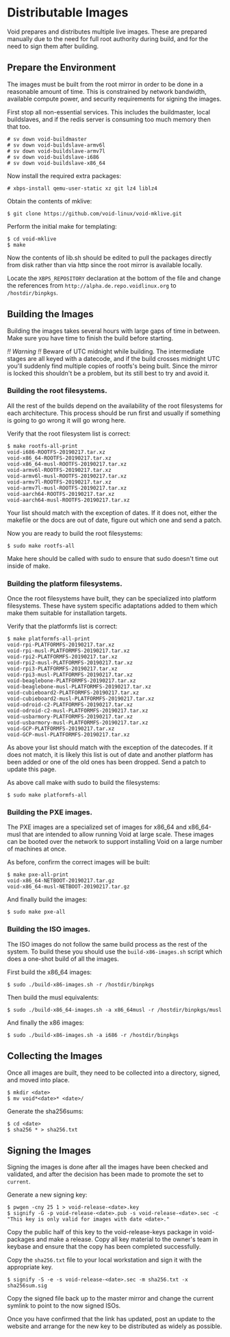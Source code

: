 # Distributable Images

Void prepares and distributes multiple live images.  These are
prepared manually due to the need for full root authority during
build, and for the need to sign them after building.

## Prepare the Environment

The images must be built from the root mirror in order to be done in a
reasonable amount of time.  This is constrained by network bandwidth,
available compute power, and security requirements for signing the
images.

First stop all non-essential services.  This includes the buildmaster,
local buildslaves, and if the redis server is consuming too much
memory then that too.

```
# sv down void-buildmaster
# sv down void-buildslave-armv6l
# sv down void-buildslave-armv7l
# sv down void-buildslave-i686
# sv down void-buildslave-x86_64
```

Now install the required extra packages:

```
# xbps-install qemu-user-static xz git lz4 liblz4
```

Obtain the contents of mklive:

```
$ git clone https://github.com/void-linux/void-mklive.git
```

Perform the initial make for templating:

```
$ cd void-mklive
$ make
```

Now the contents of lib.sh should be edited to pull the packages
directly from disk rather than via http since the root mirror is
available locally.

Locate the `XBPS_REPOSITORY` declaration at the bottom of the file and
change the references from `http://alpha.de.repo.voidlinux.org` to
`/hostdir/binpkgs`.

## Building the Images

Building the images takes several hours with large gaps of time in
between.  Make sure you have time to finish the build before starting.

*!! Warning !!* Beware of UTC midnight while building.  The
intermediate stages are all keyed with a datecode, and if the build
crosses midnight UTC you'll suddenly find multiple copies of rootfs's
being built.  Since the mirror is locked this shouldn't be a problem,
but its still best to try and avoid it.

### Building the root filesystems.

All the rest of the builds depend on the availability of the root
filesystems for each architecture.  This process should be run first
and usually if something is going to go wrong it will go wrong here.

Verify that the root filesystem list is correct:

```
$ make rootfs-all-print
void-i686-ROOTFS-20190217.tar.xz
void-x86_64-ROOTFS-20190217.tar.xz
void-x86_64-musl-ROOTFS-20190217.tar.xz
void-armv6l-ROOTFS-20190217.tar.xz
void-armv6l-musl-ROOTFS-20190217.tar.xz
void-armv7l-ROOTFS-20190217.tar.xz
void-armv7l-musl-ROOTFS-20190217.tar.xz
void-aarch64-ROOTFS-20190217.tar.xz
void-aarch64-musl-ROOTFS-20190217.tar.xz
```

Your list should match with the exception of dates.  If it does not,
either the makefile or the docs are out of date, figure out which one
and send a patch.

Now you are ready to build the root filesystems:

```
$ sudo make rootfs-all
```

Make here should be called with sudo to ensure that sudo doesn't time
out inside of make.

### Building the platform filesystems.

Once the root filesystems have built, they can be specialized into
platform filesystems.  These have system specific adaptations added to
them which make them suitable for installation targets.

Verify that the platformfs list is correct:

```
$ make platformfs-all-print
void-rpi-PLATFORMFS-20190217.tar.xz
void-rpi-musl-PLATFORMFS-20190217.tar.xz
void-rpi2-PLATFORMFS-20190217.tar.xz
void-rpi2-musl-PLATFORMFS-20190217.tar.xz
void-rpi3-PLATFORMFS-20190217.tar.xz
void-rpi3-musl-PLATFORMFS-20190217.tar.xz
void-beaglebone-PLATFORMFS-20190217.tar.xz
void-beaglebone-musl-PLATFORMFS-20190217.tar.xz
void-cubieboard2-PLATFORMFS-20190217.tar.xz
void-cubieboard2-musl-PLATFORMFS-20190217.tar.xz
void-odroid-c2-PLATFORMFS-20190217.tar.xz
void-odroid-c2-musl-PLATFORMFS-20190217.tar.xz
void-usbarmory-PLATFORMFS-20190217.tar.xz
void-usbarmory-musl-PLATFORMFS-20190217.tar.xz
void-GCP-PLATFORMFS-20190217.tar.xz
void-GCP-musl-PLATFORMFS-20190217.tar.xz
```

As above your list should match with the exception of the datecodes.
If it does not match, it is likely this list is out of date and
another platform has been added or one of the old ones has been
dropped.  Send a patch to update this page.

As above call make with sudo to build the filesystems:

```
$ sudo make platformfs-all
```

### Building the PXE images.

The PXE images are a specialized set of images for x86_64 and
x86_64-musl that are intended to allow running Void at large scale.
These images can be booted over the network to support installing Void
on a large number of machines at once.


As before, confirm the correct images will be built:

```
$ make pxe-all-print
void-x86_64-NETBOOT-20190217.tar.gz
void-x86_64-musl-NETBOOT-20190217.tar.gz
```

And finally build the images:

```
$ sudo make pxe-all
```

### Building the ISO images.

The ISO images do not follow the same build process as the rest of the
system.  To build these you should use the `build-x86-images.sh`
script which does a one-shot build of all the images.

First build the x86_64 images:

```
$ sudo ./build-x86-images.sh -r /hostdir/binpkgs
```

Then build the musl equivalents:

```
$ sudo ./build-x86_64-images.sh -a x86_64musl -r /hostdir/binpkgs/musl
```

And finally the x86 images:

```
$ sudo ./build-x86-images.sh -a i686 -r /hostdir/binpkgs
```

## Collecting the Images

Once all images are built, they need to be collected into a directory,
signed, and moved into place.

```
$ mkdir <date>
$ mv void*<date>* <date>/
```

Generate the sha256sums:

```
$ cd <date>
$ sha256 * > sha256.txt
```

## Signing the Images

Signing the images is done after all the images have been checked and
validated, and after the decision has been made to promote the set to
`current`.

Generate a new signing key:

```
$ pwgen -cny 25 1 > void-release-<date>.key
$ signify -G -p void-release-<date>.pub -s void-release-<date>.sec -c "This key is only valid for images with date <date>."
```

Copy the public half of this key to the void-release-keys package in
void-packages and make a release.  Copy all key material to the
owner's team in keybase and ensure that the copy has been completed
successfully.

Copy the `sha256.txt` file to your local workstation and sign it with the appropriate key.

```
$ signify -S -e -s void-release-<date>.sec -m sha256.txt -x sha256sum.sig
```

Copy the signed file back up to the master mirror and change the
current symlink to point to the now signed ISOs.

Once you have confirmed that the link has updated, post an update to
the website and arrange for the new key to be distributed as widely as
possible.
